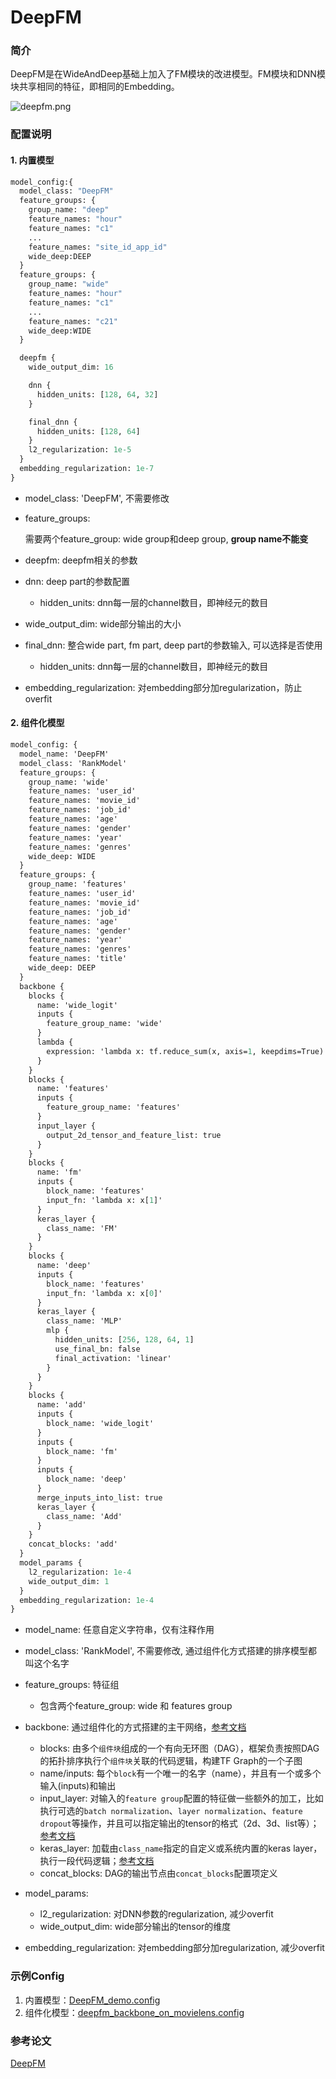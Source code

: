 # DeepFM

### 简介

DeepFM是在WideAndDeep基础上加入了FM模块的改进模型。FM模块和DNN模块共享相同的特征，即相同的Embedding。

![deepfm.png](../../images/models/deepfm.png)

### 配置说明

#### 1. 内置模型

```protobuf
model_config:{
  model_class: "DeepFM"
  feature_groups: {
    group_name: "deep"
    feature_names: "hour"
    feature_names: "c1"
    ...
    feature_names: "site_id_app_id"
    wide_deep:DEEP
  }
  feature_groups: {
    group_name: "wide"
    feature_names: "hour"
    feature_names: "c1"
    ...
    feature_names: "c21"
    wide_deep:WIDE
  }

  deepfm {
    wide_output_dim: 16

    dnn {
      hidden_units: [128, 64, 32]
    }

    final_dnn {
      hidden_units: [128, 64]
    }
    l2_regularization: 1e-5
  }
  embedding_regularization: 1e-7
}
```

- model_class: 'DeepFM', 不需要修改

- feature_groups:

  需要两个feature_group: wide group和deep group, **group name不能变**

- deepfm:  deepfm相关的参数

- dnn: deep part的参数配置

  - hidden_units: dnn每一层的channel数目，即神经元的数目

- wide_output_dim: wide部分输出的大小

- final_dnn: 整合wide part, fm part, deep part的参数输入, 可以选择是否使用

  - hidden_units: dnn每一层的channel数目，即神经元的数目

- embedding_regularization: 对embedding部分加regularization，防止overfit

#### 2. 组件化模型

```protobuf
model_config: {
  model_name: 'DeepFM'
  model_class: 'RankModel'
  feature_groups: {
    group_name: 'wide'
    feature_names: 'user_id'
    feature_names: 'movie_id'
    feature_names: 'job_id'
    feature_names: 'age'
    feature_names: 'gender'
    feature_names: 'year'
    feature_names: 'genres'
    wide_deep: WIDE
  }
  feature_groups: {
    group_name: 'features'
    feature_names: 'user_id'
    feature_names: 'movie_id'
    feature_names: 'job_id'
    feature_names: 'age'
    feature_names: 'gender'
    feature_names: 'year'
    feature_names: 'genres'
    feature_names: 'title'
    wide_deep: DEEP
  }
  backbone {
    blocks {
      name: 'wide_logit'
      inputs {
        feature_group_name: 'wide'
      }
      lambda {
        expression: 'lambda x: tf.reduce_sum(x, axis=1, keepdims=True)'
      }
    }
    blocks {
      name: 'features'
      inputs {
        feature_group_name: 'features'
      }
      input_layer {
        output_2d_tensor_and_feature_list: true
      }
    }
    blocks {
      name: 'fm'
      inputs {
        block_name: 'features'
        input_fn: 'lambda x: x[1]'
      }
      keras_layer {
        class_name: 'FM'
      }
    }
    blocks {
      name: 'deep'
      inputs {
        block_name: 'features'
        input_fn: 'lambda x: x[0]'
      }
      keras_layer {
        class_name: 'MLP'
        mlp {
          hidden_units: [256, 128, 64, 1]
          use_final_bn: false
          final_activation: 'linear'
        }
      }
    }
    blocks {
      name: 'add'
      inputs {
        block_name: 'wide_logit'
      }
      inputs {
        block_name: 'fm'
      }
      inputs {
        block_name: 'deep'
      }
      merge_inputs_into_list: true
      keras_layer {
        class_name: 'Add'
      }
    }
    concat_blocks: 'add'
  }
  model_params {
    l2_regularization: 1e-4
    wide_output_dim: 1
  }
  embedding_regularization: 1e-4
}
```

- model_name: 任意自定义字符串，仅有注释作用

- model_class: 'RankModel', 不需要修改, 通过组件化方式搭建的排序模型都叫这个名字

- feature_groups: 特征组

  - 包含两个feature_group: wide 和 features group

- backbone: 通过组件化的方式搭建的主干网络，[参考文档](../component/backbone.md)

  - blocks: 由多个`组件块`组成的一个有向无环图（DAG），框架负责按照DAG的拓扑排序执行个`组件块`关联的代码逻辑，构建TF Graph的一个子图
  - name/inputs: 每个`block`有一个唯一的名字（name），并且有一个或多个输入(inputs)和输出
  - input_layer: 对输入的`feature group`配置的特征做一些额外的加工，比如执行可选的`batch normalization`、`layer normalization`、`feature dropout`等操作，并且可以指定输出的tensor的格式（2d、3d、list等）；[参考文档](../component/backbone.md#id15)
  - keras_layer: 加载由`class_name`指定的自定义或系统内置的keras layer，执行一段代码逻辑；[参考文档](../component/backbone.md#keraslayer)
  - concat_blocks: DAG的输出节点由`concat_blocks`配置项定义

- model_params:

  - l2_regularization: 对DNN参数的regularization, 减少overfit
  - wide_output_dim: wide部分输出的tensor的维度

- embedding_regularization: 对embedding部分加regularization, 减少overfit

### 示例Config

1. 内置模型：[DeepFM_demo.config](https://easyrec.oss-cn-beijing.aliyuncs.com/config/deepfm.config)
1. 组件化模型：[deepfm_backbone_on_movielens.config](https://github.com/alibaba/EasyRec/tree/master/examples/configs/deepfm_backbone_on_movielens.config)

### 参考论文

[DeepFM](https://arxiv.org/abs/1703.04247)
